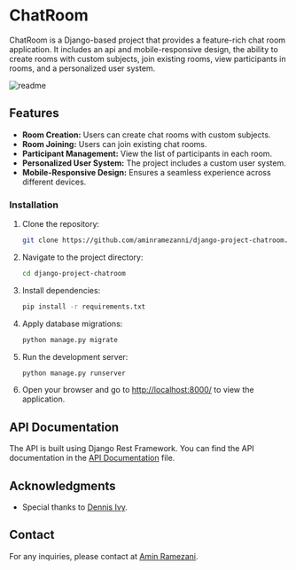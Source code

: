 # ChatRoom

ChatRoom is a Django-based project that provides a feature-rich chat room application. It includes an api and mobile-responsive design, the ability to create rooms with custom subjects, join existing rooms, view participants in rooms, and a personalized user system.

![readme](https://github.com/aminramezanni/Django-project-chatroom/assets/111316617/78fb9685-9c69-43cf-a315-78f38df5a7bc)

## Features

- **Room Creation:** Users can create chat rooms with custom subjects.
- **Room Joining:** Users can join existing chat rooms.
- **Participant Management:** View the list of participants in each room.
- **Personalized User System:** The project includes a custom user system.
- **Mobile-Responsive Design:** Ensures a seamless experience across different devices.


### Installation

1. Clone the repository:

    ```bash
    git clone https://github.com/aminramezanni/django-project-chatroom.git
    ```

2. Navigate to the project directory:

    ```bash
    cd django-project-chatroom
    ```

3. Install dependencies:

    ```bash
    pip install -r requirements.txt
    ```

4. Apply database migrations:

    ```bash
    python manage.py migrate
    ```

5. Run the development server:

    ```bash
    python manage.py runserver
    ```

6. Open your browser and go to [http://localhost:8000/](http://localhost:8000/) to view the application.

## API Documentation

The API is built using Django Rest Framework. You can find the API documentation in the [API Documentation](/docs/api.md) file.


## Acknowledgments

- Special thanks to [Dennis Ivy](https://github.com/divanov11).

## Contact

For any inquiries, please contact at [Amin Ramezani](aminramezanni@gmail.com).

